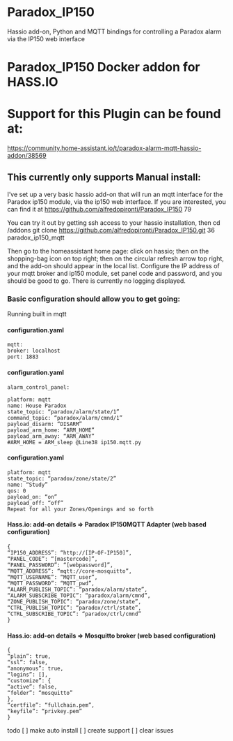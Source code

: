 # Paradox_IP150
Hassio add-on, Python and MQTT bindings for controlling a Paradox alarm via the IP150 web interface

# Paradox_IP150 Docker addon for HASS.IO

# Support for this Plugin can be found at:

https://community.home-assistant.io/t/paradox-alarm-mqtt-hassio-addon/38569

## This currently only supports Manual install:


I’ve set up a very basic hassio add-on that will run an mqtt interface for the Paradox ip150 module, via the ip150 web interface. If you are interested, you can find it at https://github.com/alfredopironti/Paradox_IP150 79

You can try it out by getting ssh access to your hassio installation, then
cd /addons
git clone https://github.com/alfredopironti/Paradox_IP150.git 36 paradox_ip150_mqtt

Then go to the homeassistant home page: click on hassio; then on the shopping-bag icon on top right; 
then on the circular refresh arrow top right, and the add-on should appear in the local list. 
Configure the IP address of your mqtt broker and ip150 module, set panel code and password, and you should be good to go.
There is currently no logging displayed.








### Basic configuration should allow you to get going:

Running built in mqtt

#### configuration.yaml
```
mqtt:
broker: localhost
port: 1883
```
#### configuration.yaml
```
alarm_control_panel:

platform: mqtt
name: House Paradox
state_topic: “paradox/alarm/state/1”
command_topic: “paradox/alarm/cmnd/1”
payload_disarm: “DISARM”
payload_arm_home: “ARM_HOME”
payload_arm_away: “ARM_AWAY”
#ARM_HOME = ARM_sleep @Line38 ip150.mqtt.py
```
#### configuration.yaml
```
platform: mqtt
state_topic: “paradox/zone/state/2”
name: “Study”
qos: 0
payload_on: “on”
payload_off: “off”
Repeat for all your Zones/Openings and so forth
```
#### Hass.io: add-on details => Paradox IP150MQTT Adapter (web based configuration)
```
{
“IP150_ADDRESS”: “http://[IP-OF-IP150]”,
“PANEL_CODE”: “[mastercode]”,
“PANEL_PASSWORD”: “[webpassword]”,
“MQTT_ADDRESS”: “mqtt://core-mosquitto”,
“MQTT_USERNAME”: “MQTT_user”,
“MQTT_PASSWORD”: “MQTT_pwd”,
“ALARM_PUBLISH_TOPIC”: “paradox/alarm/state”,
“ALARM_SUBSCRIBE_TOPIC”: “paradox/alarm/cmnd”,
“ZONE_PUBLISH_TOPIC”: “paradox/zone/state”,
“CTRL_PUBLISH_TOPIC”: “paradox/ctrl/state”,
“CTRL_SUBSCRIBE_TOPIC”: “paradox/ctrl/cmnd”
}
```
#### Hass.io: add-on details => Mosquitto broker (web based configuration)
```
{
“plain”: true,
“ssl”: false,
“anonymous”: true,
“logins”: [],
“customize”: {
“active”: false,
“folder”: “mosquitto”
},
“certfile”: “fullchain.pem”,
“keyfile”: “privkey.pem”
}
```

todo
[ ] make auto install
[ ] create support
[ ] clear issues
